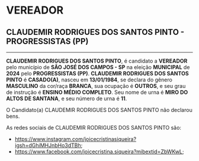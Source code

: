 # VEREADOR
## CLAUDEMIR RODRIGUES DOS SANTOS PINTO - PROGRESSISTAS (PP)
---
**CLAUDEMIR RODRIGUES DOS SANTOS PINTO**, é candidato a **VEREADOR** pelo município de **SÃO JOSÉ DOS CAMPOS - SP** na eleição **MUNICIPAL** de **2024** pelo **PROGRESSISTAS (PP)**.
**CLAUDEMIR RODRIGUES DOS SANTOS PINTO** é **CASADO(A)**, nasceu em **13/01/1984**, se declara do gênero **MASCULINO** da cor/raça **BRANCA**, sua ocupação é **OUTROS**, e seu grau de instrução é **ENSINO MÉDIO COMPLETO**.
Seu nome de urna é **MIRO DO ALTOS DE SANTANA**, e seu número de urna é **11**.

O Candidato(a) CLAUDEMIR RODRIGUES DOS SANTOS PINTO não declarou bens.


As redes sociais de CLAUDEMIR RODRIGUES DOS SANTOS PINTO são:
- https://www.instagram.com/joicecristinasiqueira?igsh=dGhiMHJnbHo3dTBh;
- https://www.facebook.com/joicecristina.siqueira?mibextid=ZbWKwL;